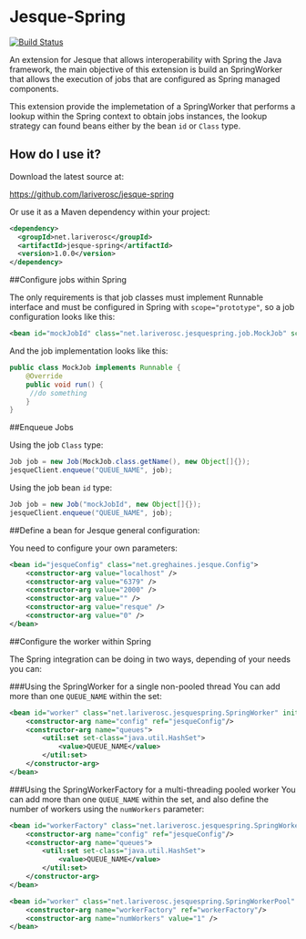Jesque-Spring
=============
[![Build Status](https://buildhive.cloudbees.com/job/lariverosc/job/jesque-spring/badge/icon)](https://buildhive.cloudbees.com/job/lariverosc/job/jesque-spring/)

An extension for Jesque that allows interoperability with Spring the Java framework, the main objective of this extension is build an SpringWorker that allows the execution of jobs that are configured as Spring managed components. 

This extension provide the implemetation of a SpringWorker that performs a lookup within the Spring context to obtain jobs instances, the lookup strategy can found beans either by the bean ```id``` or ```Class``` type.


How do I use it?
----------------
Download the latest source at:

  https://github.com/lariverosc/jesque-spring
  
Or use it as a Maven dependency within your project:

```xml
<dependency>
  <groupId>net.lariverosc</groupId>
  <artifactId>jesque-spring</artifactId>
  <version>1.0.0</version>
</dependency>
```

##Configure jobs within Spring

The only requirements is that job classes must implement Runnable interface and must be configured in Spring with ```scope="prototype"```, so a job configuration looks like this:

```xml
<bean id="mockJobId" class="net.lariverosc.jesquespring.job.MockJob" scope="prototype"/>
```

And the job implementation looks like this:

```java
public class MockJob implements Runnable {
	@Override
	public void run() {
     //do something
	}
}
```

##Enqueue Jobs

Using the job ```Class``` type:

```java
Job job = new Job(MockJob.class.getName(), new Object[]{});
jesqueClient.enqueue("QUEUE_NAME", job);

```

Using the job bean ```id``` type:

```java
Job job = new Job("mockJobId", new Object[]{});
jesqueClient.enqueue("QUEUE_NAME", job);

```

##Define a bean for Jesque general configuration:

You need to configure your own parameters:

```xml
<bean id="jesqueConfig" class="net.greghaines.jesque.Config">
	<constructor-arg value="localhost" />
	<constructor-arg value="6379" />
	<constructor-arg value="2000" />
	<constructor-arg value="" />
	<constructor-arg value="resque" />
	<constructor-arg value="0" />
</bean>
```

##Configure the worker within Spring

The Spring integration can be doing in two ways, depending of your needs you can:

###Using the SpringWorker for a single non-pooled thread
You can add more than one ```QUEUE_NAME``` within the set:

```xml
<bean id="worker" class="net.lariverosc.jesquespring.SpringWorker" init-method="init" destroy-method="destroy">
	<constructor-arg name="config" ref="jesqueConfig"/>	
	<constructor-arg name="queues">
		<util:set set-class="java.util.HashSet">
			<value>QUEUE_NAME</value>
		</util:set>
	</constructor-arg> 
</bean>
```

###Using the SpringWorkerFactory for a multi-threading pooled worker
You can add more than one ```QUEUE_NAME``` within the set, and also define the number of workers using the ```numWorkers``` parameter:
```xml
<bean id="workerFactory" class="net.lariverosc.jesquespring.SpringWorkerFactory">
	<constructor-arg name="config" ref="jesqueConfig"/>	
	<constructor-arg name="queues">
		<util:set set-class="java.util.HashSet">
			<value>QUEUE_NAME</value>
		</util:set>
	</constructor-arg> 
</bean>

<bean id="worker" class="net.lariverosc.jesquespring.SpringWorkerPool" init-method="init" destroy-method="destroy">
	<constructor-arg name="workerFactory" ref="workerFactory"/>
	<constructor-arg name="numWorkers" value="1" />			
</bean>

```